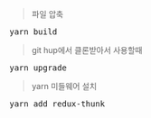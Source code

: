 >파일 압축 

<pre>yarn build </pre>

>git hup에서 클론받아서 사용할때

<pre>yarn upgrade </pre>

> yarn 미들웨어 설치

<pre>yarn add redux-thunk
</pre>